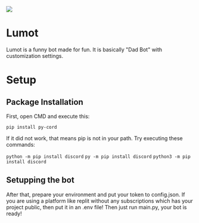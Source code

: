<img src="https://badgen.net/badge/Github/Lumot/blue?icon=Github">

<h1>Lumot</h1>
Lumot is a funny bot made for fun. It is basically "Dad Bot" with customization settings.

<h1>Setup</h1>
<h2>Package Installation</h2>
First, open CMD and execute this:

```pip install py-cord```

If it did not work, that means pip is not in your path. Try executing these commands:

```python -m pip install discord```
```py -m pip install discord```
```python3 -m pip install discord```

<h2>Setupping the bot</h2>
After that, prepare your environment and put your token to config.json. If you are using a platform like replit without any subscriptions which has your project public, then put it in an .env file!
Then just run main.py, your bot is ready!
